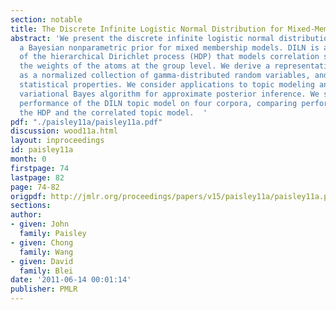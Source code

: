 ```yaml
---
section: notable
title: The Discrete Infinite Logistic Normal Distribution for Mixed-Membership Modeling
abstract: 'We present the discrete infinite logistic normal distribution (DILN, ``"Dylan""),
  a Bayesian nonparametric prior for mixed membership models. DILN is a generalization
  of the hierarchical Dirichlet process (HDP) that models correlation structure between
  the weights of the atoms at the group level. We derive a representation of DILN
  as a normalized collection of gamma-distributed random variables, and study its
  statistical properties. We consider applications to topic modeling and derive a
  variational Bayes algorithm for approximate posterior inference. We study the empirical
  performance of the DILN topic model on four corpora, comparing performance with
  the HDP and the correlated topic model.  '
pdf: "./paisley11a/paisley11a.pdf"
discussion: wood11a.html
layout: inproceedings
id: paisley11a
month: 0
firstpage: 74
lastpage: 82
page: 74-82
origpdf: http://jmlr.org/proceedings/papers/v15/paisley11a/paisley11a.pdf
sections: 
author:
- given: John
  family: Paisley
- given: Chong
  family: Wang
- given: David
  family: Blei
date: '2011-06-14 00:01:14'
publisher: PMLR
---
```


